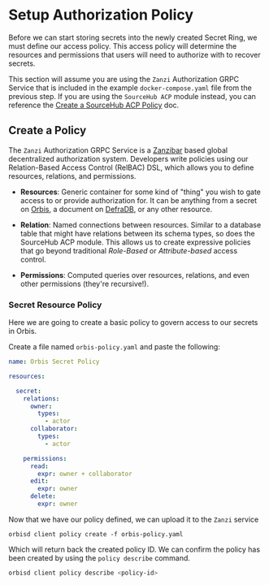 # Setup Authorization Policy 
Before we can start storing secrets into the newly created Secret Ring, we must define our access policy. This access policy will determine the resources and permissions that users will need to authorize with to recover secrets.

This section will assume you are using the `Zanzi` Authorization GRPC Service that is included in the example `docker-compose.yaml` file from the previous step. If you are using the `SourceHub ACP` module instead, you can reference the [Create a SourceHub ACP Policy](/sourcehub/getting-started/create-a-policy) doc.

## Create a Policy

The `Zanzi` Authorization GRPC Service is a [Zanzibar](/sourcehub/concepts/zanzibar) based global decentralized authorization system. Developers write policies using our Relation-Based Access Control (RelBAC) DSL, which allows you to define resources, relations, and permissions.

- **Resources**: Generic container for some kind of "thing" you wish to gate access to or provide authorization for. It can be anything from a secret on [Orbis](/orbis), a document on [DefraDB](/defradb), or any other resource.

- **Relation**: Named connections between resources. Similar to a database table that might have relations between its schema types, so does the SourceHub ACP module. This allows us to create expressive policies that go beyond traditional *Role-Based* or *Attribute-based* access control.

- **Permissions**: Computed queries over resources, relations, and even other permissions (they're recursive!).

### Secret Resource Policy
Here we are going to create a basic policy to govern access to our secrets in Orbis.

Create a file named `orbis-policy.yaml` and paste the following:
```yaml
name: Orbis Secret Policy

resources:

  secret:
    relations:
      owner:
        types: 
          - actor
      collaborator:
        types: 
          - actor

    permissions:
      read: 
        expr: owner + collaborator
      edit: 
        expr: owner
      delete: 
        expr: owner
```

Now that we have our policy defined, we can upload it to the `Zanzi` service
```shell
orbisd client policy create -f orbis-policy.yaml
```

Which will return back the created policy ID. We can confirm the policy has been created by using the `policy describe` command.
```bash
orbisd client policy describe <policy-id>
```